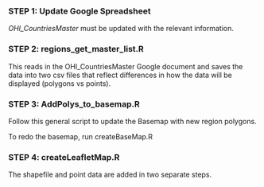 ### STEP 1: Update Google Spreadsheet 
*OHI_CountriesMaster* must be updated with the relevant information.

### STEP 2: regions_get_master_list.R 
This reads in the OHI_CountriesMaster Google document and saves the data into two csv files that reflect differences in how the data will be displayed (polygons vs points).

### STEP 3: AddPolys_to_basemap.R
Follow this general script to update the Basemap with new region polygons.

To redo the basemap, run createBaseMap.R

### STEP 4: createLeafletMap.R
The shapefile and point data are added in two separate steps.
